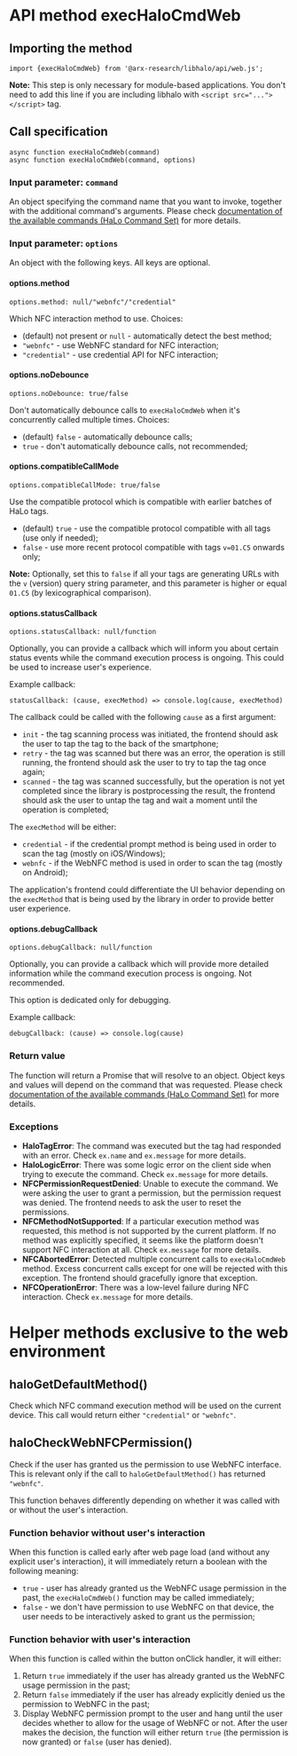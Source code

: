 # API method execHaloCmdWeb

## Importing the method
```
import {execHaloCmdWeb} from '@arx-research/libhalo/api/web.js';
```

**Note:** This step is only necessary for module-based applications. You don't need to add this line if you
are including libhalo with `<script src="..."></script>` tag.

## Call specification
```
async function execHaloCmdWeb(command)
async function execHaloCmdWeb(command, options)
```

### Input parameter: `command`

An object specifying the command name that you want to invoke, together with the additional command's arguments.
Please check [documentation of the available commands (HaLo Command Set)](/docs/halo-command-set.md) for more details.

### Input parameter: `options`

An object with the following keys. All keys are optional.

#### options.method
```
options.method: null/"webnfc"/"credential"
```

Which NFC interaction method to use. Choices:

* (default) not present or `null` - automatically detect the best method;
* `"webnfc"` - use WebNFC standard for NFC interaction;
* `"credential"` - use credential API for NFC interaction;

#### options.noDebounce
```
options.noDebounce: true/false
```

Don't automatically debounce calls to `execHaloCmdWeb` when it's concurrently called multiple times. Choices:

* (default) `false` - automatically debounce calls;
* `true` - don't automatically debounce calls, not recommended;

#### options.compatibleCallMode
```
options.compatibleCallMode: true/false
```

Use the compatible protocol which is compatible with earlier batches of HaLo tags.

* (default) `true` - use the compatible protocol compatible with all tags (use only if needed);
* `false` - use more recent protocol compatible with tags `v=01.C5` onwards only;

**Note:** Optionally, set this to `false` if all your tags are generating URLs with the `v` (version)
query string parameter, and this parameter is higher or equal `01.C5` (by lexicographical comparison).

#### options.statusCallback
```
options.statusCallback: null/function
```

Optionally, you can provide a callback which will inform you about certain status events while
the command execution process is ongoing. This could be used to increase user's experience.

Example callback:
```
statusCallback: (cause, execMethod) => console.log(cause, execMethod)
```

The callback could be called with the following `cause` as a first argument:

* `init` - the tag scanning process was initiated, the frontend should ask the user to tap the tag
  to the back of the smartphone;
* `retry` - the tag was scanned but there was an error, the operation is still running,
  the frontend should ask the user to try to tap the tag once again;
* `scanned` - the tag was scanned successfully, but the operation is not yet completed since
  the library is postprocessing the result, the frontend should ask the user to untap the tag
  and wait a moment until the operation is completed;

The `execMethod` will be either:

* `credential` - if the credential prompt method is being used in order to scan the tag (mostly on iOS/Windows);
* `webnfc` - if the WebNFC method is used in order to scan the tag (mostly on Android);

The application's frontend could differentiate the UI behavior depending on the `execMethod` that is being used
by the library in order to provide better user experience.

#### options.debugCallback
```
options.debugCallback: null/function
```

Optionally, you can provide a callback which will provide more detailed information
while the command execution process is ongoing. Not recommended.

This option is dedicated only for debugging.

Example callback:
```
debugCallback: (cause) => console.log(cause)
```

### Return value

The function will return a Promise that will resolve to an object.
Object keys and values will depend on the command that was requested.
Please check [documentation of the available commands (HaLo Command Set)](/docs/halo-command-set.md) for more details.

### Exceptions

* **HaloTagError**: The command was executed but the tag had responded with an error. Check `ex.name` and `ex.message` for more details.
* **HaloLogicError**: There was some logic error on the client side when trying to execute the command. Check `ex.message` for more details.
* **NFCPermissionRequestDenied**: Unable to execute the command. We were asking the user to grant a permission,
  but the permission request was denied. The frontend needs to ask the user to reset the permissions.
* **NFCMethodNotSupported**: If a particular execution method was requested, this method is not supported by the current platform.
  If no method was explicitly specified, it seems like the platform doesn't support NFC interaction at all.
  Check `ex.message` for more details.
* **NFCAbortedError**: Detected multiple concurrent calls to `execHaloCmdWeb` method. Excess concurrent calls except for one
  will be rejected with this exception. The frontend should gracefully ignore that exception.
* **NFCOperationError**: There was a low-level failure during NFC interaction. Check `ex.message` for more details.


# Helper methods exclusive to the web environment

## haloGetDefaultMethod()
Check which NFC command execution method will be used on the current device. This call would return either
`"credential"` or `"webnfc"`.

## haloCheckWebNFCPermission()
Check if the user has granted us the permission to use WebNFC interface. This is relevant only if the call to
`haloGetDefaultMethod()` has returned `"webnfc"`.

This function behaves differently depending on whether it was called with or without the user's interaction.

### Function behavior without user's interaction
When this function is called early after web page load (and without any explicit user's interaction), it will
immediately return a boolean with the following meaning:

* `true` - user has already granted us the WebNFC usage permission in the past, the `execHaloCmdWeb()` function may
  be called immediately;
* `false` - we don't have permission to use WebNFC on that device, the user needs to be interactively asked
  to grant us the permission;

### Function behavior with user's interaction
When this function is called within the button onClick handler, it will either:

1. Return `true` immediately if the user has already granted us the WebNFC usage permission in the past;
2. Return `false` immediately if the user has already explicitly denied us the permission to WebNFC in the past;
3. Display WebNFC permission prompt to the user and hang until the user decides whether to allow for
   the usage of WebNFC or not. After the user makes the decision, the function will either return `true`
   (the permission is now granted) or `false` (user has denied).
